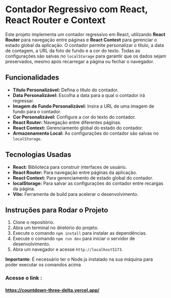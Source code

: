 # Contador Regressivo com React, React Router e Context

Este projeto implementa um contador regressivo em React, utilizando **React Router** para navegação entre páginas e **React Context** para gerenciar o estado global da aplicação. O contador permite personalizar o título, a data de contagem, a URL da foto de fundo e a cor do texto. Todas as configurações são salvas no `localStorage` para garantir que os dados sejam preservados, mesmo após recarregar a página ou fechar o navegador.

## Funcionalidades

- **Título Personalizável:** Defina o título do contador.
- **Data Personalizável:** Escolha a data para a qual o contador irá regressar.
- **Imagem de Fundo Personalizável:** Insira a URL de uma imagem de fundo para o contador.
- **Cor Personalizável:** Configure a cor do texto do contador.
- **React Router:** Navegação entre diferentes páginas.
- **React Context:** Gerenciamento global do estado do contador.
- **Armazenamento Local:** As configurações do contador são salvas no `localStorage`.

## Tecnologias Usadas

- **React:** Biblioteca para construir interfaces de usuário.
- **React Router:** Para navegação entre páginas da aplicação.
- **React Context:** Para gerenciamento de estado global do contador.
- **localStorage:** Para salvar as configurações do contador entre recargas da página.
- **Vite:** Ferramenta de build para acelerar o desenvolvimento.

## Instruções para Rodar o Projeto

1. Clone o repositório.
2. Abra um terminal no diretório do projeto.
3. Execute o comando `npm install` para instalar as dependências.
4. Execute o comando `npm run dev` para iniciar o servidor de desenvolvimento.
5. Abra um navegador e acesse `http://localhost5173`.

**Importante**: É necessário ter o Node.js instalado na sua máquina para poder executar os comandos acima
### Acesse o link : 
#### https://countdown-three-delta.vercel.app/
